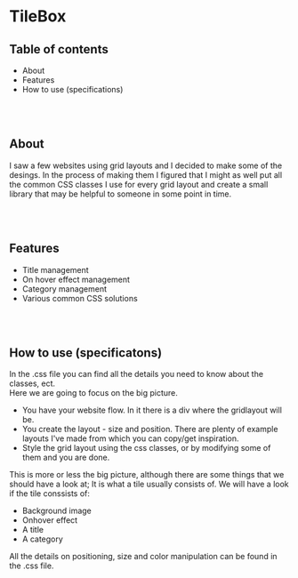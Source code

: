 TileBox
=======

<h2>Table of contents</h2>
<ul>
<li>About</li>
<li>Features</li>
<li>How to use (specifications)</li>
</ul>
<br/><br/>
<h2>About</h2>
<p>
	I saw a few websites using grid layouts and I decided to make some of the desings. In the process of making them
I figured that I might as well put all the common CSS classes I use for every grid layout and create a small library 
that may be helpful to someone in some point in time.
 </p>
<br/><br/>
<h2>Features</h2>
<ul>
<li>Title management</li>
<li>On hover effect management</li>
<li>Category management</li>
<li>Various common CSS solutions</li>
</ul>
<br/><br/>
<h2>How to use (specificatons)</h2>
<p>
In the .css file you can find all the details you need to know about the classes, ect.<br/>
Here we are going to focus on the big picture.<br/></p>

<ul>
<li>You have your website flow. In it there is a div where the gridlayout will be.</li>
<li>You create the layout - size and position. There are plenty of example layouts I've made from which you can copy/get inspiration.</li>
<li>Style the grid layout using the css classes, or by modifying some of them and you are done.</li>
</ul>

<p> This is more or less the big picture, although there are some things that we should have a look at;
It is what a tile usually consists of. We will have a look if the tile conssists of:</p>
<ul>
<li>Background image</li>
<li>Onhover effect</li>
<li>A title</li>
<li>A category</li>
</ul>

<p>All the details on positioning, size and color manipulation can be found in the .css file.</p>